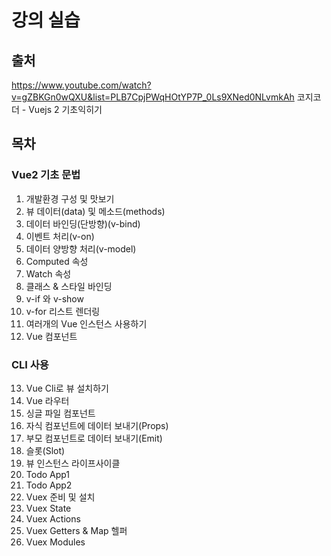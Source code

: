 # 강의 실습
## 출처
https://www.youtube.com/watch?v=gZBKGn0wQXU&list=PLB7CpjPWqHOtYP7P_0Ls9XNed0NLvmkAh
코지코더 - Vuejs 2 기초익히기

## 목차
### Vue2 기초 문법
1. 개발환경 구성 및 맛보기
2. 뷰 데이터(data) 및 메소드(methods)
3. 데이터 바인딩(단방향)(v-bind)
4. 이벤트 처리(v-on)
5. 데이터 양방향 처리(v-model)
6. Computed 속성
7. Watch 속성
8. 클래스 & 스타일 바인딩
9. v-if 와 v-show
10. v-for 리스트 렌더링
11. 여러개의 Vue 인스턴스 사용하기
12. Vue 컴포넌트

### CLI 사용
13. Vue Cli로 뷰 설치하기
14. Vue 라우터
15. 싱글 파일 컴포넌트
16. 자식 컴포넌트에 데이터 보내기(Props)
17. 부모 컴포넌트로 데이터 보내기(Emit)
18. 슬롯(Slot)
19. 뷰 인스턴스 라이프사이클
20. Todo App1
21. Todo App2
22. Vuex 준비 및 설치
23. Vuex State
24. Vuex Actions
25. Vuex Getters & Map 헬퍼
26. Vuex Modules
